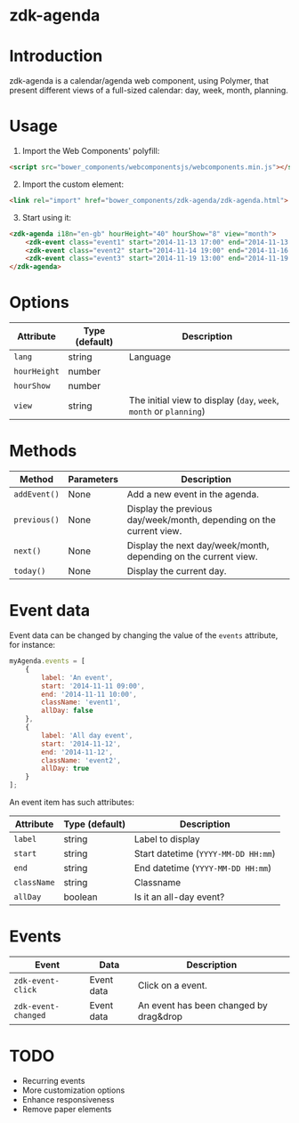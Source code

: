 zdk-agenda
==========

# Introduction

zdk-agenda is a calendar/agenda web component, using Polymer, that present different views of a full-sized calendar: day, week, month, planning.

# Usage

1. Import the Web Components' polyfill:

```html
<script src="bower_components/webcomponentsjs/webcomponents.min.js"></script>
```

2. Import the custom element:

```html
<link rel="import" href="bower_components/zdk-agenda/zdk-agenda.html">
```

3. Start using it:

```html
<zdk-agenda i18n="en-gb" hourHeight="40" hourShow="8" view="month">
	<zdk-event class="event1" start="2014-11-13 17:00" end="2014-11-13 18:00" label="Meeting"></zdk-event>
	<zdk-event class="event2" start="2014-11-14 19:00" end="2014-11-16 23:00" label="Week end"></zdk-event>
	<zdk-event class="event3" start="2014-11-19 13:00" end="2014-11-19 14:35" label="Another meeting"></zdk-event>
</zdk-agenda>
```

# Options

| Attribute     | Type (default) | Description                 |
| ------------- | -------------- | --------------------------- |
| `lang`        | string         | Language                    |
| `hourHeight`  | number         |                             |
| `hourShow`    | number         |                             |
| `view`        | string         | The initial view to display (`day`, `week`, `month` or `planning`) |

# Methods

| Method        | Parameters    | Description   |
| ------------- | ------------- | ------------- |
| `addEvent()`  | None          | Add a new event in the agenda. |
| `previous()`  | None          | Display the previous day/week/month, depending on the current view. |
| `next()`      | None          | Display the next day/week/month, depending on the current view. |
| `today()`     | None          | Display the current day. |

# Event data

Event data can be changed by changing the value of the `events` attribute, for instance:

```javascript
myAgenda.events = [
    {
        label: 'An event',
        start: '2014-11-11 09:00',
        end: '2014-11-11 10:00',
        className: 'event1',
        allDay: false
    },
    {
        label: 'All day event',
        start: '2014-11-12',
        end: '2014-11-12',
        className: 'event2',
        allDay: true
    }
];
```

An event item has such attributes:

| Attribute     | Type (default) | Description                         |
| ------------- | -------------- | ----------------------------------- |
| `label`       | string         | Label to display                    |
| `start`       | string         | Start datetime (`YYYY-MM-DD HH:mm`) |
| `end`         | string         | End datetime (`YYYY-MM-DD HH:mm`)   |
| `className`   | string         | Classname                           |
| `allDay`      | boolean        | Is it an all-day event?             |

# Events

| Event               | Data          | Description       |
| ------------------- | ------------- | -------------     |
| `zdk-event-click`   | Event data    | Click on a event. |
| `zdk-event-changed` | Event data    | An event has been changed by drag&drop |

# TODO

* Recurring events
* More customization options
* Enhance responsiveness
* Remove paper elements